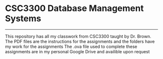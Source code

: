 # CSC3300 Database Management Systems
---
This repository has all my classwork from CSC3300 taught by Dr. Brown. The PDF files are the instructions for the assignments and the folders have my work for the assignments
The .ova file used to complete these assignments are in my personal Google Drive and availible upon request
